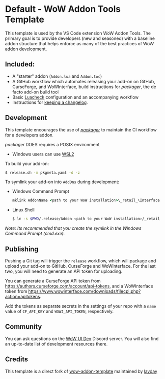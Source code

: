 # Default - WoW Addon Tools Template

This template is used by the VS Code extension WoW Addon Tools. The primary goal is to provide developers (new and seasoned) with a baseline addon structure that helps enforce as many of the best practices of WoW addon development.

## Included:

- A "starter" addon (`Addon.lua` and `Addon.toc`)
- A GitHub workflow which automates releasing your add-on on GitHub, CurseForge, and WoWInterface, build instructions for *packager*, the de facto add-on build tool
- Basic [Luacheck](https://github.com/mpeterv/luacheck) configuration and an accompanying workflow
- Instructions for [keeping a changelog](https://keepachangelog.com/en/1.0.0/).

## Development
This template encourages the use of [*packager*](https://github.com/BigWigsMods/packager) to maintain the CI workflow for a developers addon.  

*packager* DOES requires a POSIX environment
- Windows users can use [WSL2](https://docs.microsoft.com/en-us/windows/wsl/about)

To build your add-on:

```sh
$ release.sh -m pkgmeta.yaml -d -z
```

To symlink your add-on into `AddOns` during development:

- Windows Command Prompt
    ```bat
    mklink AddonName <path to your WoW installation>\_retail_\Interface\AddOns\AddonName
    ```

- Linux Shell
    ```sh
    $ ln -s $PWD/.release/Addon <path to your WoW installation>/_retail_/Interface/AddOns/Addon
    ```

*Note: Its recommended that you create the symlink in the Windows Command Prompt (cmd.exe).*

## Publishing

Pushing a Git tag will trigger the `release` workflow, which will package and upload your add-on to GitHub, CurseForge and WoWInterface.
For the last two, you will need to generate an API token for uploading.

You can generate a CurseForge API token from https://authors.curseforge.com/account/api-tokens, and a WoWInterface token from https://www.wowinterface.com/downloads/filecpl.php?action=apitokens.

Add the tokens as separate secrets in the settings of your repo with a `name` value of `CF_API_KEY` and `WOWI_API_TOKEN`, respectively.

## Community

You can ask questions on the [WoW UI Dev](https://discord.gg/sVQCHr5) Discord server.  You will also find an up-to-date list of development resources there.

## Credits

This template is a direct fork of [wow-addon-template](https://github.com/layday/wow-addon-template) maintained by [layday](https://github.com/layday)
